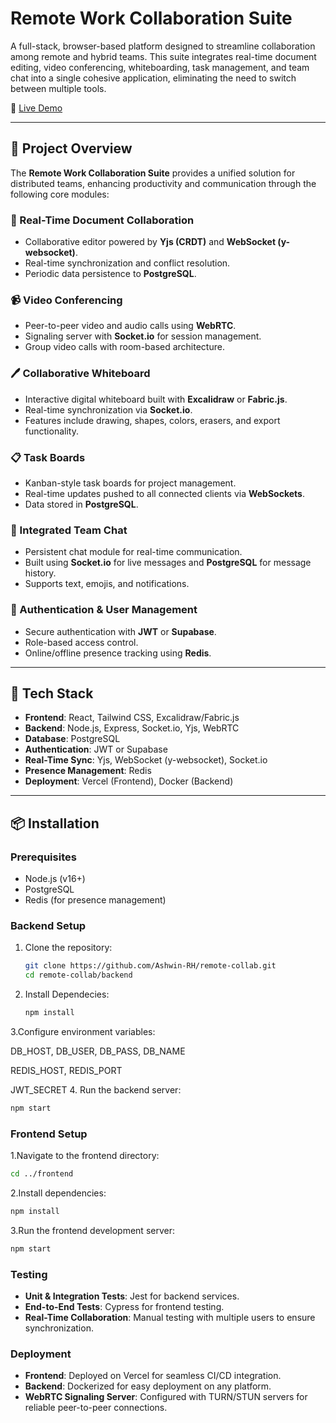 # Remote Work Collaboration Suite

A full-stack, browser-based platform designed to streamline collaboration among remote and hybrid teams. This suite integrates real-time document editing, video conferencing, whiteboarding, task management, and team chat into a single cohesive application, eliminating the need to switch between multiple tools.

🔗 [Live Demo](https://remote-collab-gules.vercel.app) 

---

## 🚀 Project Overview

The **Remote Work Collaboration Suite** provides a unified solution for distributed teams, enhancing productivity and communication through the following core modules:

### 📝 Real-Time Document Collaboration
- Collaborative editor powered by **Yjs (CRDT)** and **WebSocket (y-websocket)**.  
- Real-time synchronization and conflict resolution.  
- Periodic data persistence to **PostgreSQL**.

### 📹 Video Conferencing
- Peer-to-peer video and audio calls using **WebRTC**.  
- Signaling server with **Socket.io** for session management.  
- Group video calls with room-based architecture.

### 🖊 Collaborative Whiteboard
- Interactive digital whiteboard built with **Excalidraw** or **Fabric.js**.  
- Real-time synchronization via **Socket.io**.  
- Features include drawing, shapes, colors, erasers, and export functionality.

### 📋 Task Boards
- Kanban-style task boards for project management.  
- Real-time updates pushed to all connected clients via **WebSockets**.  
- Data stored in **PostgreSQL**.

### 💬 Integrated Team Chat
- Persistent chat module for real-time communication.  
- Built using **Socket.io** for live messages and **PostgreSQL** for message history.  
- Supports text, emojis, and notifications.

### 🔐 Authentication & User Management
- Secure authentication with **JWT** or **Supabase**.  
- Role-based access control.  
- Online/offline presence tracking using **Redis**.

---

## 🧰 Tech Stack

- **Frontend**: React, Tailwind CSS, Excalidraw/Fabric.js  
- **Backend**: Node.js, Express, Socket.io, Yjs, WebRTC  
- **Database**: PostgreSQL  
- **Authentication**: JWT or Supabase  
- **Real-Time Sync**: Yjs, WebSocket (y-websocket), Socket.io  
- **Presence Management**: Redis  
- **Deployment**: Vercel (Frontend), Docker (Backend)  

---

## 📦 Installation

### Prerequisites
- Node.js (v16+)  
- PostgreSQL  
- Redis (for presence management)

### Backend Setup
1. Clone the repository:
   ```bash
   git clone https://github.com/Ashwin-RH/remote-collab.git
   cd remote-collab/backend


2. Install Dependecies:
   ```bash
   npm install
3.Configure environment variables:

DB_HOST, DB_USER, DB_PASS, DB_NAME

REDIS_HOST, REDIS_PORT

JWT_SECRET
4. Run the backend server:
   ```bash
   npm start
```

### Frontend Setup

1.Navigate to the frontend directory:
   ```bash
   cd ../frontend
   ```
2.Install dependencies:
   ```bash
   npm install
   ```

3.Run the frontend development server:
   ```bash
npm start
```

### Testing

- **Unit & Integration Tests**: Jest for backend services.
- **End-to-End Tests**: Cypress for frontend testing.
- **Real-Time Collaboration**: Manual testing with multiple users to ensure synchronization.


### Deployment

- **Frontend**: Deployed on Vercel for seamless CI/CD integration.
- **Backend**: Dockerized for easy deployment on any platform.
- **WebRTC Signaling Server**: Configured with TURN/STUN servers for reliable peer-to-peer connections.
